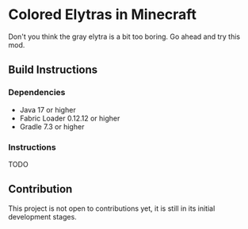 #  Colored Elytras in Minecraft

Don't you think the gray elytra is a bit too boring. Go ahead and try this mod.

## Build Instructions
### Dependencies
- Java 17 or higher
- Fabric Loader 0.12.12 or higher
- Gradle 7.3 or higher

### Instructions
TODO

## Contribution
This project is not open to contributions yet, it is still in its initial development stages.